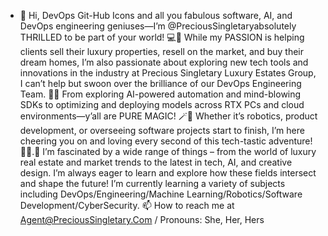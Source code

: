 - 👋 Hi, DevOps Git-Hub Icons and all you fabulous software, AI, and DevOps engineering geniuses—I’m @PreciousSingletaryabsolutely THRILLED to be part of your world! 💻💖 While my PASSION is helping clients sell their luxury properties, resell on the market, and buy their dream homes, I’m also passionate about exploring new tech tools and innovations in the industry at Precious Singletary Luxury Estates Group, I can’t help but swoon over the brilliance of our DevOps Engineering Team. 🤩✨ From exploring AI-powered automation and mind-blowing SDKs to optimizing and deploying models across RTX PCs and cloud environments—y’all are PURE MAGIC! 🪄🤖 Whether it’s robotics, product development, or overseeing software projects start to finish, I’m here cheering you on and loving every second of this tech-tastic adventure! 🚀💕.🌱 I’m fascinated by a wide range of things – from the world of luxury real estate and market trends to the latest in tech, AI, and creative design. I’m always eager to learn and explore how these fields intersect and shape the future! I’m currently learning a variety of subjects including DevOps/Engineering/Machine Learning/Robotics/Software Development/CyberSecurity. 📫 How to reach me at Agent@PreciousSingletary.Com / Pronouns: She, Her, Hers
<!---
PreciousSingletary/PreciousSingletary is a ✨ special ✨ repository because its `README.md` (this file) appears on your GitHub profile.
You can click the Preview link to take a look at your changes.
--->
